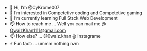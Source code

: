 - 👋 Hi, I’m @CyKrome007
- 👀 I’m interested in Competetive coding and Competetive gaming 
- 🌱 I’m currently learning Full Stack Web Development
- 📫 How to reach me ... Well you can mail me @ OwaizKhan1111@gmail.com
- 📫 How else? ... @0waiz.khan @ Instagrame
- ⚡ Fun fact: ... ummm nothing nvm
